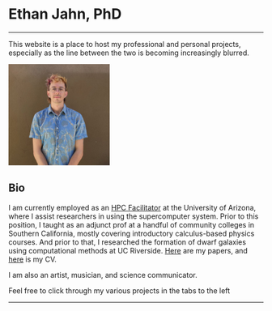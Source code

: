 # Ethan Jahn, PhD

<!-- *computational astrophysicist | educator | hpc facilitator | musician | artist* -->

---

This website is a place to host my professional and personal projects, especially as the line between the two is becoming increasingly blurred. 

<img src="assets/images/profile.jpeg" style="width: 200px;">
<!-- " display: block; margin-left: auto; margin-right: auto;"> -->

## Bio

I am currently employed as an [HPC Facilitator](https://hpcdocs.hpc.arizona.edu) at the University of Arizona, where I assist researchers in using the supercomputer system. Prior to this position, I taught as an adjunct prof at a handful of community colleges in Southern California, mostly covering introductory calculus-based physics courses. And prior to that, I researched the formation of dwarf galaxies using computational methods at UC Riverside. [Here](https://ui.adsabs.harvard.edu/search/fq=%7B!type%3Daqp%20v%3D%24fq_database%7D&fq_database=database%3A%20astronomy&q=author%3A(%22%5Ejahn%2C%20ethan%22)&sort=date%20desc%2C%20bibcode%20desc&p_=0) are my papers, and [here](cv.md) is my CV.

I am also an artist, musician, and science communicator. 

Feel free to click through my various projects in the tabs to the left






<!-- I am a scientist by formal academic training. I currently work at the University of Arizona's Research Computing facility as a consultant, where I perform a variety of tasks in support of researchers using our High Performance Computer. -->

<!-- I was previously an adjunct physics instructor at a variety of community colleges in southern california, and a PhD student studying the formation of dwarf galaxies prior to that. See my full CV [here](cv.md). -->

<!-- I am a musician by combination of formal training and informal practice. I write, perform, produce, record, engineer, mix, and master, to differing degrees of refinement. I'm interested in performance art, sound-as-space, and collective improvisation as means of expression.  -->

<!-- I am an artist mostly by way of informal practice and self-taught methods, though I took a variety of design courses in high school. My primary media are digital collage, generative code art, and film photography, though I also engage with other physical (e.g. cyanotyping) and written (e.g. poetry) media. -->

---

<!-- My current goal is to converse between traditional scientific tools and methods, and the associative-metaphorical understanding practiced in humanities and the arts. Exapting the theory of opponent processing from psychological neuroscience: where science draws distinctions, the arts draw associations, creating a richer tapestry of interconnected meaning than either could develop on its own. Interdisciplinarity is mutualism.  -->

<!-- I attempt to engage with this in several ways: an interdisciplinary reading group called *Salon*, digital art projects that both represent this mutualism and practice it, and development of programming at UA that supports artists, scientists, or both, including *Artistic Expression of Original Research*, and workshops on computational methods in research.  -->